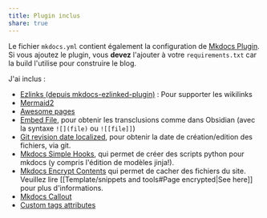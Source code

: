 ```yaml
---
title: Plugin inclus
share: true
---
```


Le fichier `mkdocs.yml` contient également la configuration de [Mkdocs Plugin](https://www.mkdocs.org/dev-guide/plugins/). Si vous ajoutez le plugin, vous **devez** l'ajouter à votre `requirements.txt` car la build l'utilise pour construire le blog.

J'ai inclus :
- [Ezlinks (depuis mkdocs-ezlinked-plugin)](https://pypi.org/project/mkdocs-ezlinked-plugin/) : Pour supporter les wikilinks
- [Mermaid2](https://github.com/fralau/mkdocs-mermaid2-plugin)
- [Awesome pages](https://github.com/lukasgeiter/mkdocs-awesome-pages-plugin)
- [Embed File](https://github.com/lisandra-dev/mkdocs_embed_file_plugins), pour obtenir les transclusions comme dans Obsidian (avec la syntaxe `![](file)` ou `![[file]]`)
- [Git revision date localized](https://github.com/timvink/mkdocs-git-revision-date-localized-plugin), pour obtenir la date de création/edition des fichiers, via git.
- [Mkdocs Simple Hooks](https://pypi.org/project/mkdocs-simple-hooks/), qui permet de créer des scripts python pour mkdocs (y compris l'édition de modèles jinja!).
- [Mkdocs Encrypt Contents](https://github.com/CoinK0in/mkdocs-encryptcontent-plugin) qui permet de cacher des fichiers du site. Veuillez lire [[Template/snippets and tools#Page encrypted|See here]] pour plus d'informations.
- [Mkdocs Callout](https://pypi.org/project/mkdocs-callouts/)
- [Custom tags attributes](https://pypi.org/project/mkdocs-custom-tags-attributes/)